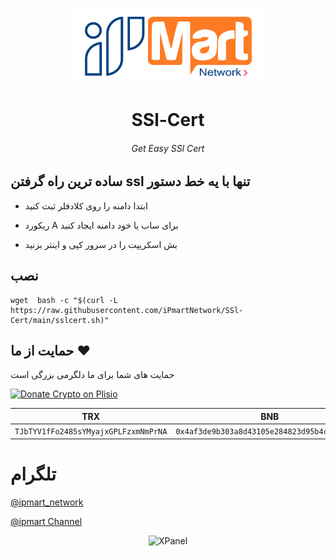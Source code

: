 <p align="center">
<picture>
<img width="300" height="120"  alt="XPanel" src="https://github.com/iPmartNetwork/iPmartnetwork/blob/main/iPmart.png">
</picture>
  </p> 


<p align="center">
<h1 align="center"/>SSl-Cert</h1>
<h6 align="center">Get Easy SSl Cert<h6>
</p>



## ساده ترین راه گرفتن ssl تنها با یه خط دستور
<p align="right">

- ابتدا دامنه را روی کلادفلر ثبت کنید

- ریکورد A برای ساب یا خود دامنه ایجاد کنید

- بش اسکریپت را در سرور کپی و اینتر بزنید
 </p>


## نصب
```
wget  bash -c "$(curl -L https://raw.githubusercontent.com/iPmartNetwork/SSl-Cert/main/sslcert.sh)"
```





## حمایت از ما :hearts:
حمایت های شما برای ما دلگرمی بزرگی است<br> 
<p align="left">
<a href="https://plisio.net/donate/kB7QU7f7" target="_blank"><img src="https://plisio.net/img/donate/donate_light_icons_mono.png" alt="Donate Crypto on Plisio" width="240" height="80" /></a><br>
	
|                    TRX                   |                       BNB                         |                    Litecoin                       |
| ---------------------------------------- |:-------------------------------------------------:| -------------------------------------------------:|
| ```TJbTYV1fFo2485sYMyajxGPLFzxmNmPrNA``` |  ```0x4af3de9b303a8d43105e284823d95b4c600961a3``` | ```MPrkzFiNtw4Rg67bbZB6gCxa9LV87orABM``` |	

</p>	







# تلگرام

[@ipmart_network](https://t.me/ipmart_network)


[@ipmart Channel](https://t.me/ipmartch)





<p align="center">
<picture>
<img width="160" height="160"  alt="XPanel" src="https://github.com/iPmartNetwork/iPmart-SSH/blob/main/images/logo.png">
</picture>
  </p> 





